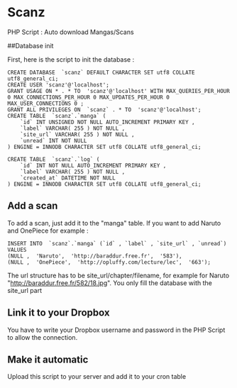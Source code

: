 Scanz
=====

PHP Script : Auto download Mangas/Scans

##Database init

First, here is the script to init the database :

	CREATE DATABASE  `scanz` DEFAULT CHARACTER SET utf8 COLLATE utf8_general_ci;
	CREATE USER 'scanz'@'localhost';
	GRANT USAGE ON * . * TO  'scanz'@'localhost' WITH MAX_QUERIES_PER_HOUR 0 MAX_CONNECTIONS_PER_HOUR 0 MAX_UPDATES_PER_HOUR 0 MAX_USER_CONNECTIONS 0 ;
	GRANT ALL PRIVILEGES ON  `scanz` . * TO  'scanz'@'localhost';
	CREATE TABLE  `scanz`.`manga` (
		`id` INT UNSIGNED NOT NULL AUTO_INCREMENT PRIMARY KEY ,
		`label` VARCHAR( 255 ) NOT NULL ,
		`site_url` VARCHAR( 255 ) NOT NULL ,
		`unread` INT NOT NULL
	) ENGINE = INNODB CHARACTER SET utf8 COLLATE utf8_general_ci;

	CREATE TABLE  `scanz`.`log` (
		`id` INT NOT NULL AUTO_INCREMENT PRIMARY KEY ,
		`label` VARCHAR( 255 ) NOT NULL ,
		`created_at` DATETIME NOT NULL
	) ENGINE = INNODB CHARACTER SET utf8 COLLATE utf8_general_ci;

## Add a scan
	
To add a scan, just add it to the "manga" table.
If you want to add Naruto and OnePiece for example :

	INSERT INTO  `scanz`.`manga` (`id` , `label` , `site_url` , `unread`) VALUES 
	(NULL ,  'Naruto',  'http://baraddur.free.fr',  '583'), 
	(NULL ,  'OnePiece',  'http://opluffy.com/lecture/lec',  '663');

The url structure has to be site_url/chapter/filename, for example for Naruto "http://baraddur.free.fr/582/18.jpg". You only fill the database with the site_url part

## Link it to your Dropbox

You have to write your Dropbox username and password in the PHP Script to allow the connection.

## Make it automatic

Upload this script to your server and add it to your cron table

